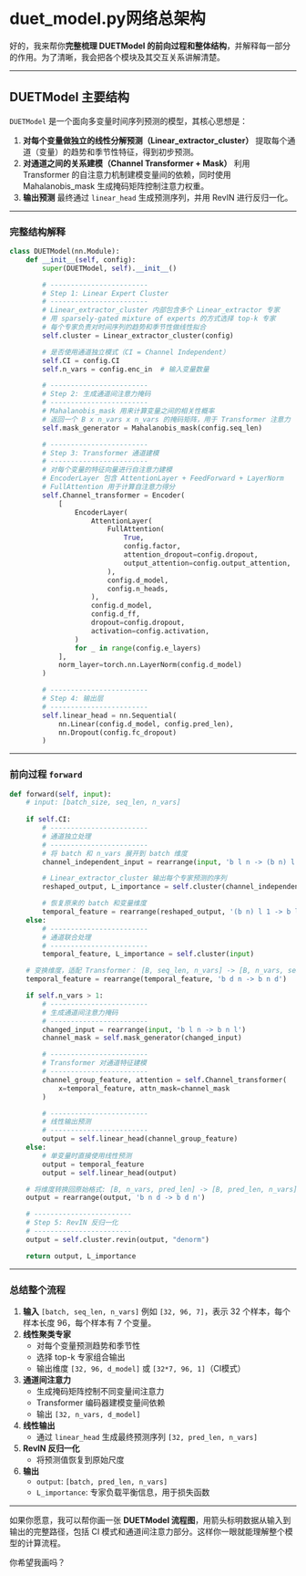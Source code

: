 # duet_model.py网络总架构

好的，我来帮你**完整梳理 DUETModel 的前向过程和整体结构**，并解释每一部分的作用。为了清晰，我会把各个模块及其交互关系讲解清楚。

------

## **DUETModel 主要结构**

`DUETModel` 是一个面向多变量时间序列预测的模型，其核心思想是：

1. **对每个变量做独立的线性分解预测（Linear_extractor_cluster）**
    提取每个通道（变量）的趋势和季节性特征，得到初步预测。
2. **对通道之间的关系建模（Channel Transformer + Mask）**
    利用 Transformer 的自注意力机制建模变量间的依赖，同时使用 Mahalanobis_mask 生成掩码矩阵控制注意力权重。
3. **输出预测**
    最终通过 `linear_head` 生成预测序列，并用 RevIN 进行反归一化。

------

### **完整结构解释**

```python
class DUETModel(nn.Module):
    def __init__(self, config):
        super(DUETModel, self).__init__()

        # ------------------------
        # Step 1: Linear Expert Cluster
        # ------------------------
        # Linear_extractor_cluster 内部包含多个 Linear_extractor 专家
        # 用 sparsely-gated mixture of experts 的方式选择 top-k 专家
        # 每个专家负责对时间序列的趋势和季节性做线性拟合
        self.cluster = Linear_extractor_cluster(config)

        # 是否使用通道独立模式（CI = Channel Independent）
        self.CI = config.CI
        self.n_vars = config.enc_in  # 输入变量数量

        # ------------------------
        # Step 2: 生成通道间注意力掩码
        # ------------------------
        # Mahalanobis_mask 用来计算变量之间的相关性概率
        # 返回一个 B x n_vars x n_vars 的掩码矩阵，用于 Transformer 注意力
        self.mask_generator = Mahalanobis_mask(config.seq_len)

        # ------------------------
        # Step 3: Transformer 通道建模
        # ------------------------
        # 对每个变量的特征向量进行自注意力建模
        # EncoderLayer 包含 AttentionLayer + FeedForward + LayerNorm
        # FullAttention 用于计算自注意力得分
        self.Channel_transformer = Encoder(
            [
                EncoderLayer(
                    AttentionLayer(
                        FullAttention(
                            True,
                            config.factor,
                            attention_dropout=config.dropout,
                            output_attention=config.output_attention,
                        ),
                        config.d_model,
                        config.n_heads,
                    ),
                    config.d_model,
                    config.d_ff,
                    dropout=config.dropout,
                    activation=config.activation,
                )
                for _ in range(config.e_layers)
            ],
            norm_layer=torch.nn.LayerNorm(config.d_model)
        )

        # ------------------------
        # Step 4: 输出层
        # ------------------------
        self.linear_head = nn.Sequential(
            nn.Linear(config.d_model, config.pred_len),
            nn.Dropout(config.fc_dropout)
        )
```

------

### **前向过程 `forward`**

```python
def forward(self, input):
    # input: [batch_size, seq_len, n_vars]
    
    if self.CI:
        # ------------------------
        # 通道独立处理
        # ------------------------
        # 将 batch 和 n_vars 展开到 batch 维度
        channel_independent_input = rearrange(input, 'b l n -> (b n) l 1')

        # Linear_extractor_cluster 输出每个专家预测的序列
        reshaped_output, L_importance = self.cluster(channel_independent_input)

        # 恢复原来的 batch 和变量维度
        temporal_feature = rearrange(reshaped_output, '(b n) l 1 -> b l n', b=input.shape[0])
    else:
        # ------------------------
        # 通道联合处理
        # ------------------------
        temporal_feature, L_importance = self.cluster(input)

    # 变换维度，适配 Transformer： [B, seq_len, n_vars] -> [B, n_vars, seq_len]
    temporal_feature = rearrange(temporal_feature, 'b d n -> b n d')

    if self.n_vars > 1:
        # ------------------------
        # 生成通道间注意力掩码
        # ------------------------
        changed_input = rearrange(input, 'b l n -> b n l')
        channel_mask = self.mask_generator(changed_input)

        # ------------------------
        # Transformer 对通道特征建模
        # ------------------------
        channel_group_feature, attention = self.Channel_transformer(
            x=temporal_feature, attn_mask=channel_mask
        )

        # ------------------------
        # 线性输出预测
        # ------------------------
        output = self.linear_head(channel_group_feature)
    else:
        # 单变量时直接使用线性预测
        output = temporal_feature
        output = self.linear_head(output)

    # 将维度转换回原始格式: [B, n_vars, pred_len] -> [B, pred_len, n_vars]
    output = rearrange(output, 'b n d -> b d n')

    # ------------------------
    # Step 5: RevIN 反归一化
    # ------------------------
    output = self.cluster.revin(output, "denorm")

    return output, L_importance
```

------

### **总结整个流程**

1. **输入** `[batch, seq_len, n_vars]`
    例如 `[32, 96, 7]`，表示 32 个样本，每个样本长度 96，每个样本有 7 个变量。
2. **线性聚类专家**
   - 对每个变量预测趋势和季节性
   - 选择 top-k 专家组合输出
   - 输出维度 `[32, 96, d_model]` 或 `[32*7, 96, 1]`（CI模式）
3. **通道间注意力**
   - 生成掩码矩阵控制不同变量间注意力
   - Transformer 编码器建模变量间依赖
   - 输出 `[32, n_vars, d_model]`
4. **线性输出**
   - 通过 `linear_head` 生成最终预测序列 `[32, pred_len, n_vars]`
5. **RevIN 反归一化**
   - 将预测值恢复到原始尺度
6. **输出**
   - `output`: `[batch, pred_len, n_vars]`
   - `L_importance`: 专家负载平衡信息，用于损失函数

------

如果你愿意，我可以帮你画一张 **DUETModel 流程图**，用箭头标明数据从输入到输出的完整路径，包括 CI 模式和通道间注意力部分。这样你一眼就能理解整个模型的计算流程。

你希望我画吗？